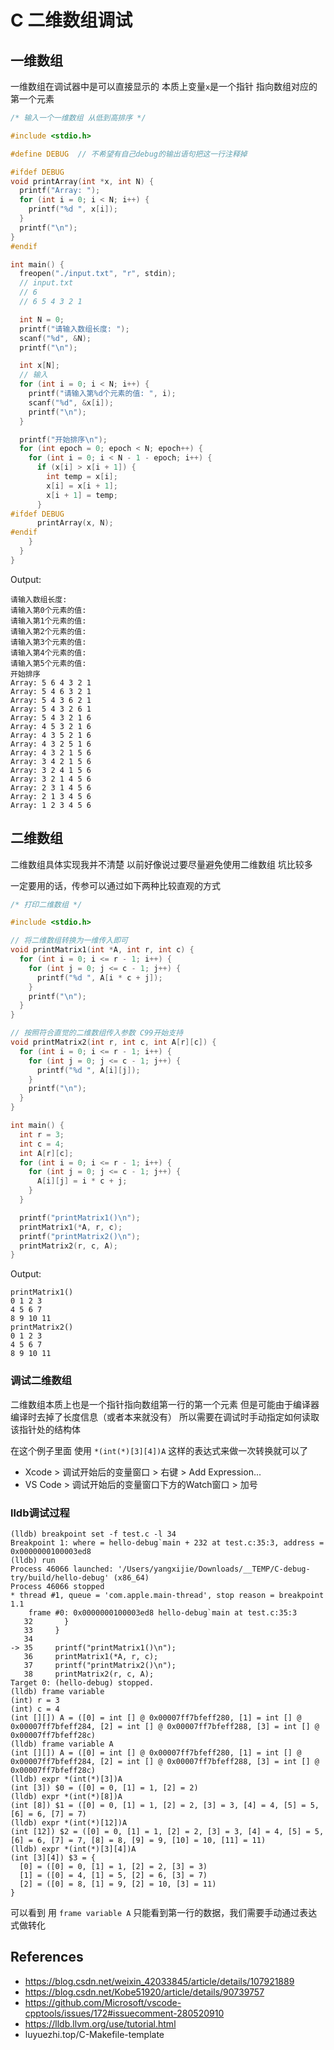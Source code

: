 # C 二维数组调试

## 一维数组

一维数组在调试器中是可以直接显示的 本质上变量`x`是一个指针 指向数组对应的第一个元素

```c
/* 输入一个一维数组 从低到高排序 */

#include <stdio.h>

#define DEBUG  // 不希望有自己debug的输出语句把这一行注释掉

#ifdef DEBUG
void printArray(int *x, int N) {
  printf("Array: ");
  for (int i = 0; i < N; i++) {
    printf("%d ", x[i]);
  }
  printf("\n");
}
#endif

int main() {
  freopen("./input.txt", "r", stdin);
  // input.txt
  // 6
  // 6 5 4 3 2 1

  int N = 0;
  printf("请输入数组长度: ");
  scanf("%d", &N);
  printf("\n");

  int x[N];
  // 输入
  for (int i = 0; i < N; i++) {
    printf("请输入第%d个元素的值: ", i);
    scanf("%d", &x[i]);
    printf("\n");
  }

  printf("开始排序\n");
  for (int epoch = 0; epoch < N; epoch++) {
    for (int i = 0; i < N - 1 - epoch; i++) {
      if (x[i] > x[i + 1]) {
        int temp = x[i];
        x[i] = x[i + 1];
        x[i + 1] = temp;
      }
#ifdef DEBUG
      printArray(x, N);
#endif
    }
  }
}
```

Output:

```
请输入数组长度: 
请输入第0个元素的值: 
请输入第1个元素的值: 
请输入第2个元素的值: 
请输入第3个元素的值: 
请输入第4个元素的值: 
请输入第5个元素的值: 
开始排序
Array: 5 6 4 3 2 1 
Array: 5 4 6 3 2 1 
Array: 5 4 3 6 2 1 
Array: 5 4 3 2 6 1 
Array: 5 4 3 2 1 6 
Array: 4 5 3 2 1 6 
Array: 4 3 5 2 1 6 
Array: 4 3 2 5 1 6 
Array: 4 3 2 1 5 6 
Array: 3 4 2 1 5 6 
Array: 3 2 4 1 5 6 
Array: 3 2 1 4 5 6 
Array: 2 3 1 4 5 6 
Array: 2 1 3 4 5 6 
Array: 1 2 3 4 5 6
```

## 二维数组

二维数组具体实现我并不清楚 以前好像说过要尽量避免使用二维数组 坑比较多

一定要用的话，传参可以通过如下两种比较直观的方式

```c
/* 打印二维数组 */

#include <stdio.h>

// 将二维数组转换为一维传入即可
void printMatrix1(int *A, int r, int c) {
  for (int i = 0; i <= r - 1; i++) {
    for (int j = 0; j <= c - 1; j++) {
      printf("%d ", A[i * c + j]);
    }
    printf("\n");
  }
}

// 按照符合直觉的二维数组传入参数 C99开始支持
void printMatrix2(int r, int c, int A[r][c]) {
  for (int i = 0; i <= r - 1; i++) {
    for (int j = 0; j <= c - 1; j++) {
      printf("%d ", A[i][j]);
    }
    printf("\n");
  }
}

int main() {
  int r = 3;
  int c = 4;
  int A[r][c];
  for (int i = 0; i <= r - 1; i++) {
    for (int j = 0; j <= c - 1; j++) {
      A[i][j] = i * c + j;
    }
  }

  printf("printMatrix1()\n");
  printMatrix1(*A, r, c);
  printf("printMatrix2()\n");
  printMatrix2(r, c, A);
}
```

Output:

```
printMatrix1()
0 1 2 3 
4 5 6 7 
8 9 10 11 
printMatrix2()
0 1 2 3 
4 5 6 7 
8 9 10 11
```

### 调试二维数组

二维数组本质上也是一个指针指向数组第一行的第一个元素 但是可能由于编译器编译时去掉了长度信息（或者本来就没有） 所以需要在调试时手动指定如何读取该指针处的结构体

在这个例子里面 使用 `*(int(*)[3][4])A` 这样的表达式来做一次转换就可以了

- Xcode > 调试开始后的变量窗口 > 右键 > Add Expression...
- VS Code > 调试开始后的变量窗口下方的Watch窗口 > 加号

### lldb调试过程

```
(lldb) breakpoint set -f test.c -l 34
Breakpoint 1: where = hello-debug`main + 232 at test.c:35:3, address = 0x0000000100003ed8
(lldb) run
Process 46066 launched: '/Users/yangxijie/Downloads/__TEMP/C-debug-try/build/hello-debug' (x86_64)
Process 46066 stopped
* thread #1, queue = 'com.apple.main-thread', stop reason = breakpoint 1.1
    frame #0: 0x0000000100003ed8 hello-debug`main at test.c:35:3
   32       }
   33     }
   34  
-> 35     printf("printMatrix1()\n");
   36     printMatrix1(*A, r, c);
   37     printf("printMatrix2()\n");
   38     printMatrix2(r, c, A);
Target 0: (hello-debug) stopped.
(lldb) frame variable
(int) r = 3
(int) c = 4
(int [][]) A = ([0] = int [] @ 0x00007ff7bfeff280, [1] = int [] @ 0x00007ff7bfeff284, [2] = int [] @ 0x00007ff7bfeff288, [3] = int [] @ 0x00007ff7bfeff28c)
(lldb) frame variable A
(int [][]) A = ([0] = int [] @ 0x00007ff7bfeff280, [1] = int [] @ 0x00007ff7bfeff284, [2] = int [] @ 0x00007ff7bfeff288, [3] = int [] @ 0x00007ff7bfeff28c)
(lldb) expr *(int(*)[3])A
(int [3]) $0 = ([0] = 0, [1] = 1, [2] = 2)
(lldb) expr *(int(*)[8])A
(int [8]) $1 = ([0] = 0, [1] = 1, [2] = 2, [3] = 3, [4] = 4, [5] = 5, [6] = 6, [7] = 7)
(lldb) expr *(int(*)[12])A
(int [12]) $2 = ([0] = 0, [1] = 1, [2] = 2, [3] = 3, [4] = 4, [5] = 5, [6] = 6, [7] = 7, [8] = 8, [9] = 9, [10] = 10, [11] = 11)
(lldb) expr *(int(*)[3][4])A
(int [3][4]) $3 = {
  [0] = ([0] = 0, [1] = 1, [2] = 2, [3] = 3)
  [1] = ([0] = 4, [1] = 5, [2] = 6, [3] = 7)
  [2] = ([0] = 8, [1] = 9, [2] = 10, [3] = 11)
}
```

可以看到 用 `frame variable A` 只能看到第一行的数据，我们需要手动通过表达式做转化

## References

- https://blog.csdn.net/weixin_42033845/article/details/107921889
- https://blog.csdn.net/Kobe51920/article/details/90739757
- https://github.com/Microsoft/vscode-cpptools/issues/172#issuecomment-280520910
- https://lldb.llvm.org/use/tutorial.html
- luyuezhi.top/C-Makefile-template

